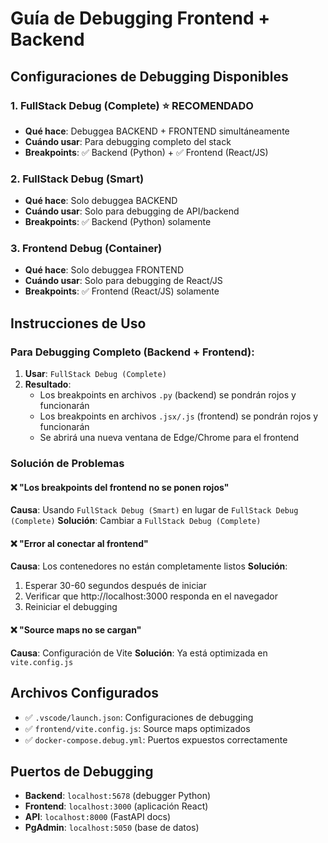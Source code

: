 # Guía de Debugging Frontend + Backend

## Configuraciones de Debugging Disponibles

### 1. FullStack Debug (Complete) ⭐ **RECOMENDADO**
- **Qué hace**: Debuggea BACKEND + FRONTEND simultáneamente
- **Cuándo usar**: Para debugging completo del stack
- **Breakpoints**: ✅ Backend (Python) + ✅ Frontend (React/JS)

### 2. FullStack Debug (Smart)
- **Qué hace**: Solo debuggea BACKEND
- **Cuándo usar**: Solo para debugging de API/backend
- **Breakpoints**: ✅ Backend (Python) solamente

### 3. Frontend Debug (Container)
- **Qué hace**: Solo debuggea FRONTEND
- **Cuándo usar**: Solo para debugging de React/JS
- **Breakpoints**: ✅ Frontend (React/JS) solamente

## Instrucciones de Uso

### Para Debugging Completo (Backend + Frontend):
1. **Usar**: `FullStack Debug (Complete)`
2. **Resultado**: 
   - Los breakpoints en archivos `.py` (backend) se pondrán rojos y funcionarán
   - Los breakpoints en archivos `.jsx/.js` (frontend) se pondrán rojos y funcionarán
   - Se abrirá una nueva ventana de Edge/Chrome para el frontend

### Solución de Problemas

#### ❌ "Los breakpoints del frontend no se ponen rojos"
**Causa**: Usando `FullStack Debug (Smart)` en lugar de `FullStack Debug (Complete)`
**Solución**: Cambiar a `FullStack Debug (Complete)`

#### ❌ "Error al conectar al frontend"
**Causa**: Los contenedores no están completamente listos
**Solución**: 
1. Esperar 30-60 segundos después de iniciar
2. Verificar que http://localhost:3000 responda en el navegador
3. Reiniciar el debugging

#### ❌ "Source maps no se cargan"
**Causa**: Configuración de Vite
**Solución**: Ya está optimizada en `vite.config.js`

## Archivos Configurados

- ✅ `.vscode/launch.json`: Configuraciones de debugging
- ✅ `frontend/vite.config.js`: Source maps optimizados
- ✅ `docker-compose.debug.yml`: Puertos expuestos correctamente

## Puertos de Debugging

- **Backend**: `localhost:5678` (debugger Python)
- **Frontend**: `localhost:3000` (aplicación React)
- **API**: `localhost:8000` (FastAPI docs)
- **PgAdmin**: `localhost:5050` (base de datos)